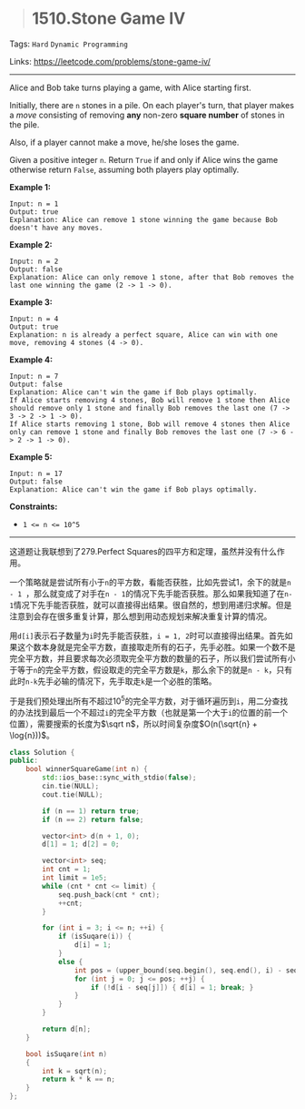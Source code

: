 > # 1510.Stone Game IV

Tags: `Hard` `Dynamic Programming`

Links: https://leetcode.com/problems/stone-game-iv/

-----

Alice and Bob take turns playing a game, with Alice starting first.

Initially, there are `n` stones in a pile. On each player's turn, that player makes a *move* consisting of removing **any** non-zero **square number** of stones in the pile.

Also, if a player cannot make a move, he/she loses the game.

Given a positive integer `n`. Return `True` if and only if Alice wins the game otherwise return `False`, assuming both players play optimally.

**Example 1:**

```
Input: n = 1
Output: true
Explanation: Alice can remove 1 stone winning the game because Bob doesn't have any moves.
```

**Example 2:**

```
Input: n = 2
Output: false
Explanation: Alice can only remove 1 stone, after that Bob removes the last one winning the game (2 -> 1 -> 0).
```

**Example 3:**

```
Input: n = 4
Output: true
Explanation: n is already a perfect square, Alice can win with one move, removing 4 stones (4 -> 0).
```

**Example 4:**

```
Input: n = 7
Output: false
Explanation: Alice can't win the game if Bob plays optimally.
If Alice starts removing 4 stones, Bob will remove 1 stone then Alice should remove only 1 stone and finally Bob removes the last one (7 -> 3 -> 2 -> 1 -> 0). 
If Alice starts removing 1 stone, Bob will remove 4 stones then Alice only can remove 1 stone and finally Bob removes the last one (7 -> 6 -> 2 -> 1 -> 0).
```

**Example 5:**

```
Input: n = 17
Output: false
Explanation: Alice can't win the game if Bob plays optimally.
```

**Constraints:**

- `1 <= n <= 10^5`

------

这道题让我联想到了279.Perfect Squares的四平方和定理，虽然并没有什么作用。

一个策略就是尝试所有小于`n`的平方数，看能否获胜，比如先尝试1，余下的就是`n - 1 `，那么就变成了对手在`n - 1`的情况下先手能否获胜。那么如果我知道了在`n-1`情况下先手能否获胜，就可以直接得出结果。很自然的，想到用递归求解。但是注意到会存在很多重复计算，那么想到用动态规划来解决重复计算的情况。

用`d[i]`表示石子数量为`i`时先手能否获胜，`i = 1, 2`时可以直接得出结果。首先如果这个数本身就是完全平方数，直接取走所有的石子，先手必胜。如果一个数不是完全平方数，并且要求每次必须取完全平方数的数量的石子，所以我们尝试所有小于等于`n`的完全平方数，假设取走的完全平方数是`k`，那么余下的就是`n - k`，只有此时`n-k`先手必输的情况下，先手取走`k`是一个必胜的策略。

于是我们预处理出所有不超过$10^5$的完全平方数，对于循环遍历到`i`，用二分查找的办法找到最后一个不超过`i`的完全平方数（也就是第一个大于`i`的位置的前一个位置），需要搜索的长度为$\sqrt n$，所以时间复杂度$O(n(\sqrt{n} + \log{n}))$。

```c++
class Solution {
public:
    bool winnerSquareGame(int n) {
    	std::ios_base::sync_with_stdio(false);
    	cin.tie(NULL);
    	cout.tie(NULL);

    	if (n == 1) return true;
    	if (n == 2) return false;

    	vector<int> d(n + 1, 0);
    	d[1] = 1; d[2] = 0;

    	vector<int> seq;
    	int cnt = 1;
    	int limit = 1e5;
    	while (cnt * cnt <= limit) {
    		seq.push_back(cnt * cnt);
    		++cnt;
    	}

    	for (int i = 3; i <= n; ++i) {
    		if (isSuqare(i)) {
    			d[i] = 1;
    		}
    		else {
    			int pos = (upper_bound(seq.begin(), seq.end(), i) - seq.begin()) - 1;
    			for (int j = 0; j <= pos; ++j) {
    				if (!d[i - seq[j]]) { d[i] = 1; break; }
    			}
    		}
    	}

    	return d[n];
    }

    bool isSuqare(int n)
    {
    	int k = sqrt(n);
    	return k * k == n;
    }
};
```

